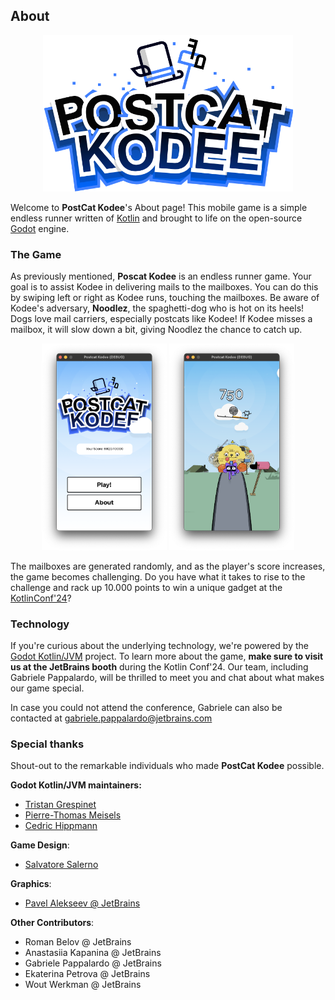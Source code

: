 ## About

<p align="center">
    <img src="assets/logo-better.png" alt="Postcat Kodee Logo" width="400"/>
</p>

Welcome to **PostCat Kodee**'s About page!
This mobile game is a simple endless runner written
of [Kotlin](https://kotlinlang.org/) and brought to life on the open-source
[Godot](https://godotengine.org/) engine.

### The Game

As previously mentioned, **Poscat Kodee** is an endless runner game.
Your goal is to assist Kodee in delivering mails to the mailboxes.
You can do this by swiping left or right as Kodee runs, touching the mailboxes.
Be aware of Kodee's adversary, **Noodlez**, the spaghetti-dog who is hot on its heels!
Dogs love mail carriers, especially postcats like Kodee!
If Kodee misses a mailbox, it will slow down a
bit, giving Noodlez the chance to catch up.


<p align="center">
  <img src="web/screen1.png" alt="Title Scene - the game's logo is shown" width="200" />
  <img src="web/screen2.png" alt="Game Scene - Kodee is running away from the spaghetti-dog" width="200" />
</p>


The mailboxes are generated randomly, and as the player's score increases, the game becomes challenging.
Do you have what it takes to rise to the challenge and rack up 10.000 points to win a unique gadget
at the [KotlinConf'24](https://kotlinconf.com/)?

### Technology

If you're curious about the underlying technology, we're powered by
the [Godot Kotlin/JVM](https://github.com/utopia-rise/godot-kotlin-jvm) project.
To learn more about the game, **make sure to visit us at the JetBrains booth** during
the Kotlin Conf'24. Our team, including Gabriele Pappalardo, will be thrilled
to meet you and chat about what makes our game special.

In case you could not attend the conference, Gabriele can also be contacted at
[gabriele.pappalardo@jetbrains.com](mailto:gabriele.pappalardo@jetbrains.com)

### Special thanks

Shout-out to the remarkable individuals who made **PostCat Kodee** possible.

**Godot Kotlin/JVM maintainers:**

* [Tristan Grespinet](https://github.com/CedNaru)
* [Pierre-Thomas Meisels](https://github.com/piiertho)
* [Cedric Hippmann](https://github.com/chippmann)

**Game Design**:

* [Salvatore Salerno](https://github.com/Sallo97)

**Graphics**:

* [Pavel Alekseev @ JetBrains](mailto://pavel.alekseev@jetbrains.com)

**Other Contributors**:

* Roman Belov @ JetBrains
* Anastasiia Kapanina @ JetBrains
* Gabriele Pappalardo @ JetBrains
* Ekaterina Petrova @ JetBrains
* Wout Werkman @ JetBrains

